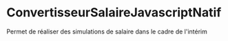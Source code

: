 # ConvertisseurSalaireJavascriptNatif
Permet de réaliser des simulations de salaire dans le cadre de l'intérim
